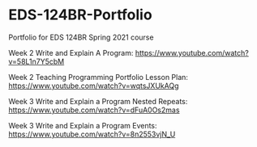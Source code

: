 # EDS-124BR-Portfolio
Portfolio for EDS 124BR Spring 2021 course

Week 2 Write and Explain A Program: https://www.youtube.com/watch?v=58L1n7Y5cbM

Week 2 Teaching Programming Portfolio Lesson Plan: https://www.youtube.com/watch?v=wqtsJXUkAQg

Week 3 Write and Explain a Program Nested Repeats: https://www.youtube.com/watch?v=dFuA0Os2mas

Week 3 Write and Explain a Program Events: https://www.youtube.com/watch?v=8n2553vjN_U
